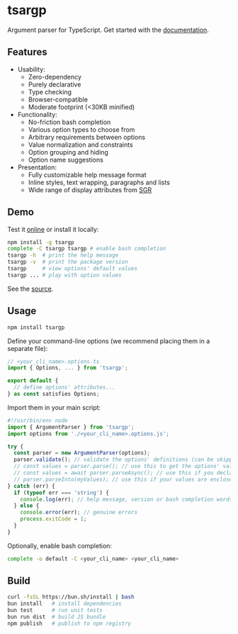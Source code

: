 # tsargp

Argument parser for TypeScript. Get started with the [documentation](https://trulysimple.dev/tsargp/docs).

## Features

- Usability:
  - Zero-dependency
  - Purely declarative
  - Type checking
  - Browser-compatible
  - Moderate footprint (<30KB minified)
- Functionality:
  - No-friction bash completion
  - Various option types to choose from
  - Arbitrary requirements between options
  - Value normalization and constraints
  - Option grouping and hiding
  - Option name suggestions
- Presentation:
  - Fully customizable help message format
  - Inline styles, text wrapping, paragraphs and lists
  - Wide range of display attributes from [SGR]

## Demo

Test it [online](https://trulysimple.dev/tsargp/demo) or install it locally:

```sh
npm install -g tsargp
complete -C tsargp tsargp # enable bash completion
tsargp -h  # print the help message
tsargp -v  # print the package version
tsargp     # view options' default values
tsargp ... # play with option values
```

See the [source](examples/demo.options.ts).

## Usage

```sh
npm install tsargp
```

Define your command-line options (we recommend placing them in a separate file):

```ts
// <your_cli_name>.options.ts
import { Options, ... } from 'tsargp';

export default {
  // define options' attributes...
} as const satisfies Options;
```

Import them in your main script:

```ts
#!/usr/bin/env node
import { ArgumentParser } from 'tsargp';
import options from './<your_cli_name>.options.js';

try {
  const parser = new ArgumentParser(options);
  parser.validate(); // validate the options' definitions (can be skipped in production)
  // const values = parser.parse(); // use this to get the options' values
  // const values = await parser.parseAsync(); // use this if you declare async function options
  // parser.parseInto(myValues); // use this if your values are enclosed in a class
} catch (err) {
  if (typeof err === 'string') {
    console.log(err); // help message, version or bash completion words
  } else {
    console.error(err); // genuine errors
    process.exitCode = 1;
  }
}
```

Optionally, enable bash completion:

```sh
complete -o default -C <your_cli_name> <your_cli_name>
```

## Build

```sh
curl -fsSL https://bun.sh/install | bash
bun install   # install dependencies
bun test      # run unit tests
bun run dist  # build JS bundle
npm publish   # publish to npm registry
```

[SGR]: https://www.wikiwand.com/en/ANSI_escape_code#SGR_(Select_Graphic_Rendition)_parameters
